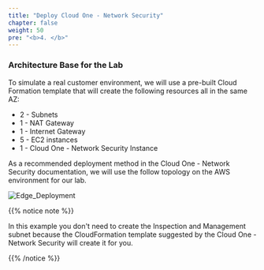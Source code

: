 ```yaml
---
title: "Deploy Cloud One - Network Security"
chapter: false
weight: 50
pre: "<b>4. </b>"
---
```


### Architecture Base for the Lab

To simulate a real customer environment, we will use a pre-built Cloud Formation template that will create the following resources all in the same AZ:

- 2 - Subnets
- 1 - NAT Gateway
- 1 - Internet Gateway
- 5 - EC2 instances
- 1 - Cloud One - Network Security Instance

As a recommended deployment method in the Cloud One - Network Security documentation, we will use the follow topology on the AWS environment for our lab.

![Edge_Deployment](/images/C1NS_Edge_Deployment.png) 

{{% notice note %}}
<p style='text-align: left;'>
In this example you don't need to create the Inspection and Management subnet because the CloudFormation template suggested by the Cloud One - Network Security will create it for you.
</p>
{{% /notice %}}
